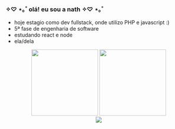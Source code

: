 ### ✧♡ ⋆｡˚ olá! eu sou a nath ✧♡ ⋆｡˚

-  hoje estagio como dev fullstack, onde utilizo PHP e javascript :) 
-  5ª fase de engenharia de software
-  estudando react e node
-  ela/dela

<div align="center">
  <img height="180em" src="https://github-readme-stats.vercel.app/api/top-langs/?username=nathalia-acordi&layout=donut&theme=dracula" />
  <img height="180em" src="https://cdn.discordapp.com/attachments/1091212179614744577/1206615082402979850/338224_7dtZM3J4.png?ex=65dca6dd&is=65ca31dd&hm=68daa7be9c698a07de5e7b28143955ffc58d8c6e4936b0693c416ba64d30543c&"/>
</div>

<div align="center"> 
  <a href="https://www.linkedin.com/in/nathália-acordi-0a564b223/" target="_blank"><img src="https://img.shields.io/badge/-LinkedIn-%230077B5?style=for-the-badge&logo=linkedin&logoColor=white" target="_blank"></a> 
</div>
